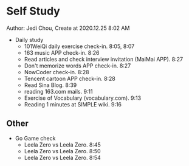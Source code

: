 # Self Study

Author: Jedi Chou, Create at 2020.12.25 8:02 AM

* Daily study
  * 101WeiQi daily exercise check-in. 8:05, 8:07
  * 163 music APP check-in. 8:26
  * Read articles and check interview invitation (MaiMai APP). 8:27
  * Don't memorize words APP check-in. 8:27
  * NowCoder check-in. 8:28
  * Tencent cartoon APP check-in. 8:28
  * Read Sina Blog. 8:39
  * reading 163.com mails. 9:11
  * Exercise of Vocabulary (vocabulary.com). 9:13
  * Reading 1 minutes at SIMPLE wiki. 9:16

## Other

* Go Game check
  * Leela Zero vs Leela Zero. 8:45
  * Leela Zero vs Leela Zero. 8:50
  * Leela Zero vs Leela Zero. 8:54
